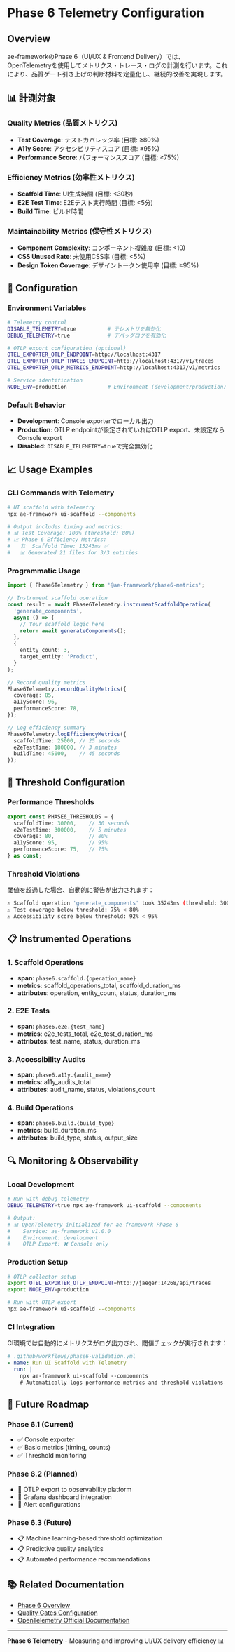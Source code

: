 # Phase 6 Telemetry Configuration

## Overview

ae-frameworkのPhase 6（UI/UX & Frontend Delivery）では、OpenTelemetryを使用してメトリクス・トレース・ログの計測を行います。これにより、品質ゲート引き上げの判断材料を定量化し、継続的改善を実現します。

## 📊 計測対象

### Quality Metrics (品質メトリクス)
- **Test Coverage**: テストカバレッジ率 (目標: ≥80%)
- **A11y Score**: アクセシビリティスコア (目標: ≥95%)
- **Performance Score**: パフォーマンススコア (目標: ≥75%)

### Efficiency Metrics (効率性メトリクス)
- **Scaffold Time**: UI生成時間 (目標: <30秒)
- **E2E Test Time**: E2Eテスト実行時間 (目標: <5分)
- **Build Time**: ビルド時間

### Maintainability Metrics (保守性メトリクス)
- **Component Complexity**: コンポーネント複雑度 (目標: <10)
- **CSS Unused Rate**: 未使用CSS率 (目標: <5%)
- **Design Token Coverage**: デザイントークン使用率 (目標: ≥95%)

## 🔧 Configuration

### Environment Variables

```bash
# Telemetry control
DISABLE_TELEMETRY=true          # テレメトリを無効化
DEBUG_TELEMETRY=true            # デバッグログを有効化

# OTLP export configuration (optional)
OTEL_EXPORTER_OTLP_ENDPOINT=http://localhost:4317
OTEL_EXPORTER_OTLP_TRACES_ENDPOINT=http://localhost:4317/v1/traces
OTEL_EXPORTER_OTLP_METRICS_ENDPOINT=http://localhost:4317/v1/metrics

# Service identification
NODE_ENV=production             # Environment (development/production)
```

### Default Behavior

- **Development**: Console exporterでローカル出力
- **Production**: OTLP endpointが設定されていればOTLP export、未設定ならConsole export
- **Disabled**: `DISABLE_TELEMETRY=true`で完全無効化

## 📈 Usage Examples

### CLI Commands with Telemetry

```bash
# UI scaffold with telemetry
npx ae-framework ui-scaffold --components

# Output includes timing and metrics:
# 📊 Test Coverage: 100% (threshold: 80%)
# 📈 Phase 6 Efficiency Metrics:
#   🏗️  Scaffold Time: 15243ms ✅
#   📊 Generated 21 files for 3/3 entities
```

### Programmatic Usage

```typescript
import { Phase6Telemetry } from '@ae-framework/phase6-metrics';

// Instrument scaffold operation
const result = await Phase6Telemetry.instrumentScaffoldOperation(
  'generate_components',
  async () => {
    // Your scaffold logic here
    return await generateComponents();
  },
  {
    entity_count: 3,
    target_entity: 'Product',
  }
);

// Record quality metrics
Phase6Telemetry.recordQualityMetrics({
  coverage: 85,
  a11yScore: 96,
  performanceScore: 78,
});

// Log efficiency summary
Phase6Telemetry.logEfficiencyMetrics({
  scaffoldTime: 25000, // 25 seconds
  e2eTestTime: 180000, // 3 minutes
  buildTime: 45000,    // 45 seconds
});
```

## 🎯 Threshold Configuration

### Performance Thresholds

```typescript
export const PHASE6_THRESHOLDS = {
  scaffoldTime: 30000,    // 30 seconds
  e2eTestTime: 300000,    // 5 minutes
  coverage: 80,           // 80%
  a11yScore: 95,          // 95%
  performanceScore: 75,   // 75%
} as const;
```

### Threshold Violations

閾値を超過した場合、自動的に警告が出力されます：

```bash
⚠️ Scaffold operation 'generate_components' took 35243ms (threshold: 30000ms)
⚠️ Test coverage below threshold: 75% < 80%
⚠️ Accessibility score below threshold: 92% < 95%
```

## 📋 Instrumented Operations

### 1. Scaffold Operations
- **span**: `phase6.scaffold.{operation_name}`
- **metrics**: scaffold_operations_total, scaffold_duration_ms
- **attributes**: operation, entity_count, status, duration_ms

### 2. E2E Tests
- **span**: `phase6.e2e.{test_name}`
- **metrics**: e2e_tests_total, e2e_test_duration_ms
- **attributes**: test_name, status, duration_ms

### 3. Accessibility Audits
- **span**: `phase6.a11y.{audit_name}`
- **metrics**: a11y_audits_total
- **attributes**: audit_name, status, violations_count

### 4. Build Operations
- **span**: `phase6.build.{build_type}`
- **metrics**: build_duration_ms
- **attributes**: build_type, status, output_size

## 🔍 Monitoring & Observability

### Local Development

```bash
# Run with debug telemetry
DEBUG_TELEMETRY=true npx ae-framework ui-scaffold --components

# Output:
# 📊 OpenTelemetry initialized for ae-framework Phase 6
#    Service: ae-framework v1.0.0
#    Environment: development
#    OTLP Export: ❌ Console only
```

### Production Setup

```bash
# OTLP collector setup
export OTEL_EXPORTER_OTLP_ENDPOINT=http://jaeger:14268/api/traces
export NODE_ENV=production

# Run with OTLP export
npx ae-framework ui-scaffold --components
```

### CI Integration

CI環境では自動的にメトリクスがログ出力され、閾値チェックが実行されます：

```yaml
# .github/workflows/phase6-validation.yml
- name: Run UI Scaffold with Telemetry
  run: |
    npx ae-framework ui-scaffold --components
    # Automatically logs performance metrics and threshold violations
```

## 🚀 Future Roadmap

### Phase 6.1 (Current)
- ✅ Console exporter
- ✅ Basic metrics (timing, counts)
- ✅ Threshold monitoring

### Phase 6.2 (Planned)
- 🔄 OTLP export to observability platform
- 🔄 Grafana dashboard integration
- 🔄 Alert configurations

### Phase 6.3 (Future)
- 📋 Machine learning-based threshold optimization
- 📋 Predictive quality analytics
- 📋 Automated performance recommendations

## 📚 Related Documentation

- [Phase 6 Overview](./phase-6-uiux.md)
- [Quality Gates Configuration](./quality-gates.md)
- [OpenTelemetry Official Documentation](https://opentelemetry.io/docs/)

---

**Phase 6 Telemetry** - Measuring and improving UI/UX delivery efficiency 📊